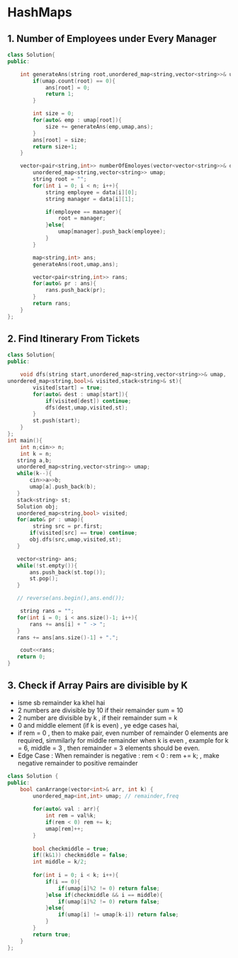 # HashMaps

## 1. Number of Employees under Every Manager

```cpp
class Solution{
public:

    int generateAns(string root,unordered_map<string,vector<string>>& umap,map<string,int>& ans){
        if(umap.count(root) == 0){
            ans[root] = 0;
            return 1;
        }

        int size = 0;
        for(auto& emp : umap[root]){
            size += generateAns(emp,umap,ans);
        }
        ans[root] = size;
        return size+1;
    }

    vector<pair<string,int>> numberOfEmoloyes(vector<vector<string>>& data,int n){
        unordered_map<string,vector<string>> umap;
        string root = "";
        for(int i = 0; i < n; i++){
            string employee = data[i][0];
            string manager = data[i][1];

            if(employee == manager){
                root = manager;
            }else{
                umap[manager].push_back(employee);
            }
        }

        map<string,int> ans;
        generateAns(root,umap,ans);

        vector<pair<string,int>> rans;
        for(auto& pr : ans){
            rans.push_back(pr);
        }
        return rans;
    }
};
```

## 2. Find Itinerary From Tickets

```cpp
class Solution{
public:

    void dfs(string start,unordered_map<string,vector<string>>& umap,
unordered_map<string,bool>& visited,stack<string>& st){
        visited[start] = true;
        for(auto& dest : umap[start]){
            if(visited[dest]) continue;
            dfs(dest,umap,visited,st);
        }
        st.push(start);
    }
};
int main(){
    int n;cin>> n;
    int k = n;
   string a,b;
   unordered_map<string,vector<string>> umap;
   while(k--){
       cin>>a>>b;
       umap[a].push_back(b);
   }
   stack<string> st;
   Solution obj;
   unordered_map<string,bool> visited;
   for(auto& pr : umap){
        string src = pr.first;
       if(visited[src] == true) continue;
       obj.dfs(src,umap,visited,st);
   }

   vector<string> ans;
   while(!st.empty()){
       ans.push_back(st.top());
       st.pop();
   }

   // reverse(ans.begin(),ans.end());

    string rans = "";
   for(int i = 0; i < ans.size()-1; i++){
       rans += ans[i] + " -> ";
   }
   rans += ans[ans.size()-1] + ".";

    cout<<rans;
   return 0;
}
```
## 3. Check if Array Pairs are divisible by K

- isme sb remainder ka khel hai
- 2 numbers are divisible by 10 if their remainder sum = 10
- 2 number are divisible by k , if their remainder sum = k
- 0 and middle element (if k is even) , ye edge cases hai,
- if rem = 0 , then to make pair, even number of remainder 0 elements are required, simmilarly for middle remainder when k is even , example for k = 6, middle = 3 , then remainder = 3 elements should be even.
- Edge Case : When remainder is negative : rem < 0 : rem += k; , make negative remainder to positive remainder

```cpp
class Solution {
public:
    bool canArrange(vector<int>& arr, int k) {
        unordered_map<int,int> umap; // remainder,freq
        
        for(auto& val : arr){
            int rem = val%k;
            if(rem < 0) rem += k;
            umap[rem]++;
        }
        
        bool checkmiddle = true;
        if((k&1)) checkmiddle = false;
        int middle = k/2;
        
        for(int i = 0; i < k; i++){
            if(i == 0){
                if(umap[i]%2 != 0) return false;
            }else if(checkmiddle && i == middle){
                if(umap[i]%2 != 0) return false;
            }else{
                if(umap[i] != umap[k-i]) return false;
            }
        }
        return true;
    }
};
```
